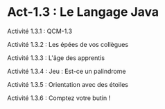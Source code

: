 # Act-1.3 : Le Langage Java

  
  
  
   Activité 1.3.1 : QCM-1.3
   
   Activité 1.3.2 : Les épées de vos collègues
   
   Activité 1.3.3 : L'âge des apprentis
   
   Activité 1.3.4 : Jeu : Est-ce un palindrome
   
   Activité 1.3.5 : Orientation avec des étoiles
   
   Activité 1.3.6 : Comptez votre butin !
